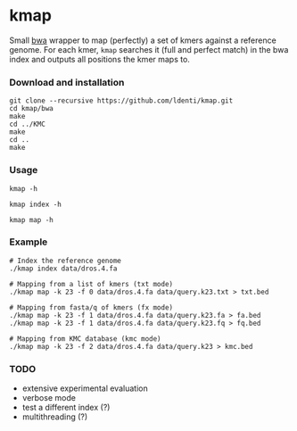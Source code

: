 # kmap

Small [bwa](https://github.com/lh3/bwa) wrapper to map (perfectly) a set of kmers against a reference genome. For each kmer, `kmap` searches it (full and perfect match) in the bwa index and outputs all positions the kmer maps to.

### Download and installation
```
git clone --recursive https://github.com/ldenti/kmap.git
cd kmap/bwa
make
cd ../KMC
make
cd ..
make
```

### Usage
```
kmap -h

kmap index -h

kmap map -h
```

### Example
```
# Index the reference genome
./kmap index data/dros.4.fa

# Mapping from a list of kmers (txt mode)
./kmap map -k 23 -f 0 data/dros.4.fa data/query.k23.txt > txt.bed

# Mapping from fasta/q of kmers (fx mode)
./kmap map -k 23 -f 1 data/dros.4.fa data/query.k23.fa > fa.bed
./kmap map -k 23 -f 1 data/dros.4.fa data/query.k23.fq > fq.bed

# Mapping from KMC database (kmc mode)
./kmap map -k 23 -f 2 data/dros.4.fa data/query.k23 > kmc.bed
```

### TODO
* extensive experimental evaluation
* verbose mode
* test a different index (?)
* multithreading (?)
